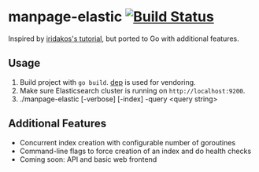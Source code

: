 # manpage-elastic [![Build Status](https://travis-ci.org/ephraimkunz/manpage-elastic.svg?branch=master)](https://travis-ci.org/ephraimkunz/manpage-elastic)
Inspired by [iridakos's tutorial](https://iridakos.com/tutorials/2018/04/12/elasticsearch-linux-man-pages.html), but ported to Go with additional features.

## Usage
1. Build project with `go build`. [dep](https://github.com/golang/dep) is used for vendoring.
2. Make sure Elasticsearch cluster is running on `http://localhost:9200`.
3. ./manpage-elastic [-verbose] [-index] -query \<query string\>

## Additional Features
* Concurrent index creation with configurable number of goroutines
* Command-line flags to force creation of an index and do health checks
* Coming soon: API and basic web frontend
